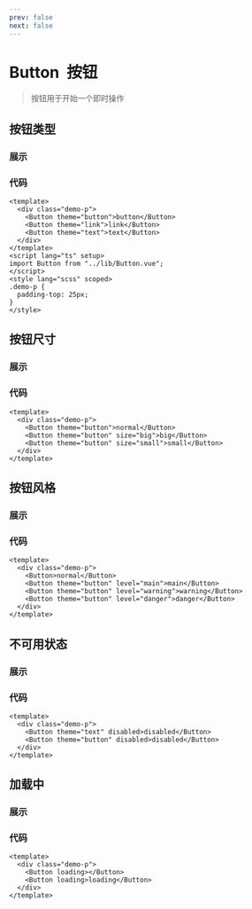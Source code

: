 ```yaml
---
prev: false
next: false
---
```


<script setup>
  import ButtonDemo1 from '../components/button-demo-1.vue'
  import ButtonDemo2 from '../components/button-demo-2.vue'
  import ButtonDemo3 from '../components/button-demo-3.vue'
  import ButtonDemo4 from '../components/button-demo-4.vue'
  import ButtonDemo5 from '../components/button-demo-5.vue'

</script>

# Button &nbsp;按钮

> 按钮用于开始一个即时操作
>
## 按钮类型

### 展示

<button-demo-1 />

### 代码

``` vue
<template>
  <div class="demo-p">
    <Button theme="button">button</Button>
    <Button theme="link">link</Button>
    <Button theme="text">text</Button>
  </div>
</template>
<script lang="ts" setup>
import Button from "../lib/Button.vue";
</script>
<style lang="scss" scoped>
.demo-p {
  padding-top: 25px;
}
</style>

```

## 按钮尺寸

### 展示

<button-demo-2 />

### 代码

```vue
<template>
  <div class="demo-p">
    <Button theme="button">normal</Button>
    <Button theme="button" size="big">big</Button>
    <Button theme="button" size="small">small</Button>
  </div>
</template>
```

## 按钮风格

### 展示

<button-demo-3 />

### 代码

```vue
<template>
  <div class="demo-p">
    <Button>normal</Button>
    <Button theme="button" level="main">main</Button>
    <Button theme="button" level="warning">warning</Button>
    <Button theme="button" level="danger">danger</Button>
  </div>
</template>
```

## 不可用状态

### 展示

<button-demo-4 />

### 代码

```vue
<template>
  <div class="demo-p">
    <Button theme="text" disabled>disabled</Button>
    <Button theme="button" disabled>disabled</Button>
  </div>
</template>
```

## 加载中

### 展示

<button-demo-5 />

### 代码

```vue
<template>
  <div class="demo-p">
    <Button loading></Button>
    <Button loading>loading</Button>
  </div>
</template>
```
